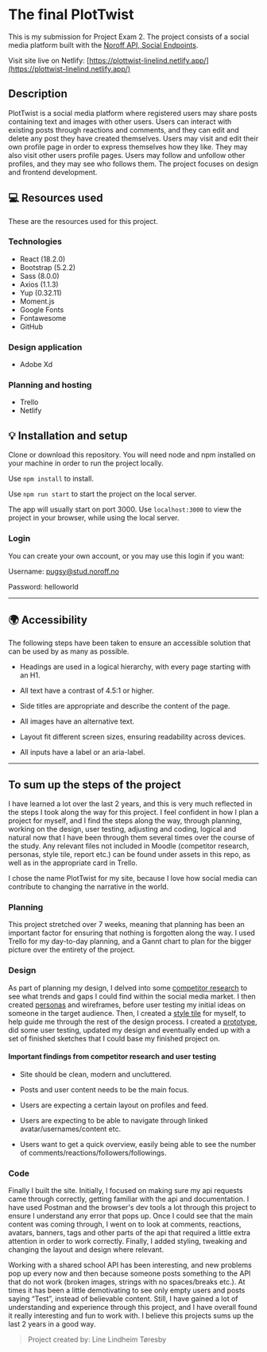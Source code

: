 # The final PlotTwist

This is my submission for Project Exam 2.
The project consists of a social media platform built with the [Noroff API, Social Endpoints](https://noroff-api-docs.netlify.app/).

Visit site live on Netlify: [https://plottwist-linelind.netlify.app/](https://plottwist-linelind.netlify.app/)

## Description

PlotTwist is a social media platform where registered users may share posts containing text and images with other users. Users can interact with existing posts through reactions and comments, and they can edit and delete any post they have created themselves. Users may visit and edit their own profile page in order to express themselves how they like. They may also visit other users profile pages. Users may follow and unfollow other profiles, and they may see who follows them. The project focuses on design and frontend development.

## 💻 Resources used

These are the resources used for this project.

### Technologies

- React (18.2.0)
- Bootstrap (5.2.2)
- Sass (8.0.0)
- Axios (1.1.3)
- Yup (0.32.11)
- Moment.js
- Google Fonts
- Fontawesome
- GitHub

### Design application

- Adobe Xd

### Planning and hosting

- Trello
- Netlify

## 💡 Installation and setup

Clone or download this repository. You will need node and npm installed on your machine in order to run the project locally.

Use `npm install` to install.

Use `npm run start` to start the project on the local server.

The app will usually start on port 3000. Use `localhost:3000` to view the project in your browser, while using the local server.

### Login

You can create your own account, or you may use this login if you want:

Username: pugsy@stud.noroff.no

Password: helloworld

---

## 🌍 Accessibility

The following steps have been taken to ensure an accessible solution that can be used by as many as possible.

- Headings are used in a logical hierarchy, with every page starting with an H1.

- All text have a contrast of 4.5:1 or higher.

- Side titles are appropriate and describe the content of the page.

- All images have an alternative text.

- Layout fit different screen sizes, ensuring readability across devices.

- All inputs have a label or an aria-label.

---

## To sum up the steps of the project

I have learned a lot over the last 2 years, and this is very much reflected in the steps I took along the way for this project. I feel confident in how I plan a project for myself, and I find the steps along the way, through planning, working on the design, user testing, adjusting and coding, logical and natural now that I have been through them several times over the course of the study. Any relevant files not included in Moodle (competitor research, personas, style tile, report etc.) can be found under assets in this repo, as well as in the appropriate card in Trello.

I chose the name PlotTwist for my site, because I love how social media can contribute to changing the narrative in the world.

### Planning

This project stretched over 7 weeks, meaning that planning has been an important factor for ensuring that nothing is forgotten along the way. I used Trello for my day-to-day planning, and a Gannt chart to plan for the bigger picture over the entirety of the project.

### Design

As part of planning my design, I delved into some [competitor research](https://xd.adobe.com/view/63dcb8a1-3652-4f55-9981-5f6ad13f22f1-368f/) to see what trends and gaps I could find within the social media market. I then created [personas](https://xd.adobe.com/view/0bf0a014-03fd-4e31-b70e-2e66bb3c46cf-5ea3/) and wireframes, before user testing my initial ideas on someone in the target audience. Then, I created a [style tile](https://xd.adobe.com/view/71e98386-a629-4d53-afc9-9733b6639af5-24ba/) for myself, to help guide me through the rest of the design process. I created a [prototype](https://xd.adobe.com/view/d75d7ed7-d625-45df-984b-e91f673efc82-820e/), did some user testing, updated my design and eventually ended up with a set of finished sketches that I could base my finished project on.

#### Important findings from competitor research and user testing

- Site should be clean, modern and uncluttered.

- Posts and user content needs to be the main focus.

- Users are expecting a certain layout on profiles and feed.

- Users are expecting to be able to navigate through linked avatar/usernames/content etc.

- Users want to get a quick overview, easily being able to see the number of comments/reactions/followers/followings.

### Code

Finally I built the site. Initially, I focused on making sure my api requests came through correctly, getting familiar with the api and documentation. I have used Postman and the browser's dev tools a lot through this project to ensure I understand any error that pops up. Once I could see that the main content was coming through, I went on to look at comments, reactions, avatars, banners, tags and other parts of the api that required a little extra attention in order to work correctly. Finally, I added styling, tweaking and changing the layout and design where relevant.

Working with a shared school API has been interesting, and new problems pop up every now and then because someone posts something to the API that do not work (broken images, strings with no spaces/breaks etc.). At times it has been a little demotivating to see only empty users and posts saying “Test”, instead of believable content. Still, I have gained a lot of understanding and experience through this project, and I have overall found it really interesting and fun to work with. I believe this projects sums up the last 2 years in a good way.

> Project created by: Line Lindheim Tøresby
